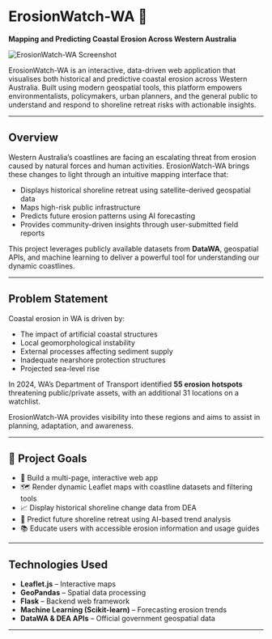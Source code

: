 # ErosionWatch-WA 🌊
**Mapping and Predicting Coastal Erosion Across Western Australia**

![ErosionWatch-WA Screenshot](images/screenshot.png)

ErosionWatch-WA is an interactive, data-driven web application that visualises both historical and predictive coastal erosion across Western Australia. Built using modern geospatial tools, this platform empowers environmentalists, policymakers, urban planners, and the general public to understand and respond to shoreline retreat risks with actionable insights.

---

## Overview

Western Australia’s coastlines are facing an escalating threat from erosion caused by natural forces and human activities. ErosionWatch-WA brings these changes to light through an intuitive mapping interface that:

- Displays historical shoreline retreat using satellite-derived geospatial data
- Maps high-risk public infrastructure
- Predicts future erosion patterns using AI forecasting
- Provides community-driven insights through user-submitted field reports

This project leverages publicly available datasets from **DataWA**, geospatial APIs, and machine learning to deliver a powerful tool for understanding our dynamic coastlines.

---

## Problem Statement

Coastal erosion in WA is driven by:
- The impact of artificial coastal structures
- Local geomorphological instability
- External processes affecting sediment supply
- Inadequate nearshore protection structures
- Projected sea-level rise

In 2024, WA’s Department of Transport identified **55 erosion hotspots** threatening public/private assets, with an additional 31 locations on a watchlist.

ErosionWatch-WA provides visibility into these regions and aims to assist in planning, adaptation, and awareness.

---

## 🎯 Project Goals

- 🔧 Build a multi-page, interactive web app
- 🗺️ Render dynamic Leaflet maps with coastline datasets and filtering tools
- 📈 Display historical shoreline change data from DEA
- 🤖 Predict future shoreline retreat using AI-based trend analysis
- 📚 Educate users with accessible erosion information and usage guides

---

## Technologies Used

- **Leaflet.js** – Interactive maps
- **GeoPandas** – Spatial data processing
- **Flask** – Backend web framework
- **Machine Learning (Scikit-learn)** – Forecasting erosion trends
- **DataWA & DEA APIs** – Official government geospatial data

---
